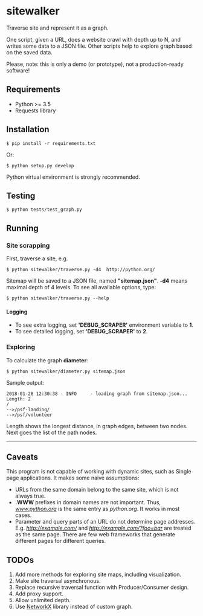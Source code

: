 # sitewalker

Traverse site and represent it as a graph.

One script, given a URL, does a website crawl with depth up to N,
and writes some data to a JSON file. Other scripts help to explore graph based on
the saved data.

Please, note: this is only a demo (or prototype), not a production-ready software!

## Requirements

* Python >= 3.5
* Requests library

## Installation

```
$ pip install -r requirements.txt
```

Or:

```
$ python setup.py develop
```

Python virtual environment is strongly recommended.

## Testing

```
$ python tests/test_graph.py
```

## Running

### Site scrapping

First, traverse a site, e.g.

```
$ python sitewalker/traverse.py -d4  http://python.org/
```

Sitemap will be saved to a JSON file, named **"sitemap.json"**.
**-d4** means maximal depth of 4 levels. To see all available options, type:

```
$ python sitewalker/traverse.py --help
```

#### Logging

* To see extra logging, set **'DEBUG_SCRAPER'** environment variable to **1**.
* To see detailed logging, set **'DEBUG_SCRAPER'** to **2**.


### Exploring

To calculate the graph **diameter**:

```
$ python sitewalker/diameter.py sitemap.json
```

Sample output:

```
2018-01-28 12:30:38 - INFO     - loading graph from sitemap.json...
Length: 2
/
-->/psf-landing/
-->/psf/volunteer
```

Length shows the longest distance, in graph edges, between two nodes. Next goes
the list of the path nodes.

- - -

## Caveats

This program is not capable of working with dynamic sites, such as Single page
applications. It makes some naive assumptions:

* URLs from the same domain belong to the same site, which is not always true.
* **.WWW** prefixes in domain names are not important. Thus, *www.python.org* is
  the same entry as *python.org*. It works in most cases.
* Parameter and query parts of an URL do not determine page addresses. E.g.
  *http://example.com/* and  *http://example.com/?foo=bar* are treated as the
  same page. There are few web frameworks that generate different pages for
  different queries.

## TODOs

1. Add more methods for exploring site maps, including visualization.
1. Make site traversal asynchronous.
1. Replace recursive traversal function with Producer/Consumer design.
1. Add proxy support.
1. Allow unlimited depth.
1. Use  [NetworkX](https://networkx.github.io/) library instead of custom graph.
